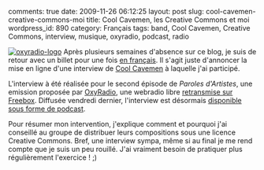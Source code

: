 comments: true
date: 2009-11-26 06:12:25
layout: post
slug: cool-cavemen-creative-commons-moi
title: Cool Cavemen, les Creative Commons et moi
wordpress_id: 890
category: Français
tags: band, Cool Cavemen, Creative Commons, interview, musique, oxyradio, podcast, radio

[![oxyradio-logo](http://kevin.deldycke.com/wp-content/uploads/2009/11/oxyradio-logo-150x125.png)](http://kevin.deldycke.com/wp-content/uploads/2009/11/oxyradio-logo.png) Après plusieurs semaines d'absence sur ce blog, je suis de retour avec un billet pour une fois [en français](http://kevin.deldycke.com/category/lang/fr/). Il s'agit juste d'annoncer la mise en ligne d'une interview de [Cool Cavemen](http://coolcavemen.com) à laquelle j'ai participé.

L'interview à été réalisée pour le second épisode de _Paroles d'Artistes_, une emission proposée par [OxyRadio](http://www.oxyradio.net), une webradio libre [retransmise sur Freebox](http://www.oxyradio.net/news-55.html). Diffusée vendredi dernier, l'interview est désormais [disponible sous forme de podcast](http://www.oxyradio.net/podcast-121.html).

Pour résumer mon intervention, j'explique comment et pourquoi j'ai conseillé au groupe de distribuer leurs compositions sous une licence Creative Commons. Bref, une interview sympa, même si au final je me rend compte que je suis un peu rouillé. J'ai vraiment besoin de pratiquer plus régulièrement l'exercice ! ;)

